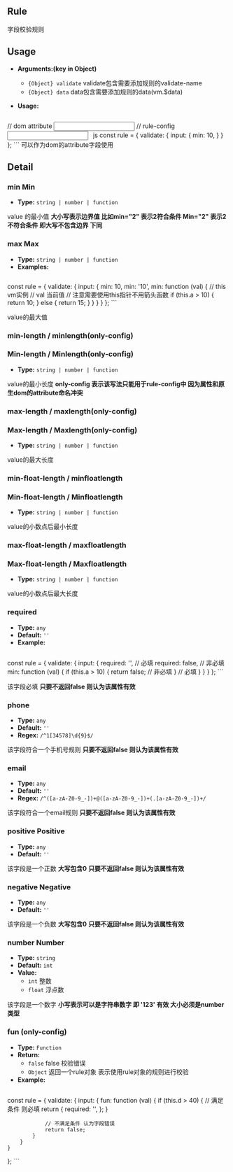## Rule
字段校验规则

## Usage
- **Arguments:(key in Object)**
    - `{Object} validate` validate包含需要添加规则的validate-name
    - `{Object} data` data包含需要添加规则的data(vm.$data)
- **Usage:**

    ```html
// dom attribute
<validate-form>
    <input type="text" min=10 validate-name="input" trigger="blur"/>
</validate-form>
// rule-config
<validate-form :rule="rule">
    <input type="text" validate-name="input" trigger="blur"/>
</validate-form>
    ```
    ```js
const rule = {
    validate: {
        input: {
            min: 10,
        }
    }
};
    ```
可以作为dom的attribute字段使用

## Detail

### min Min

- **Type:** `string | number | function`

value 的最小值
**大小写表示边界值 比如min="2" 表示2符合条件 Min="2" 表示2不符合条件 即大写不包含边界 下同**

### max Max

- **Type:** `string | number | function`
- **Examples:**
    ```js
const rule = {
    validate: {
        input: {
            min: 10,
            min: '10',
            min: function (val) {
                // this vm实例
                // val 当前值
                // 注意需要使用this指针不用箭头函数
                if (this.a > 10) {
                    return 10;
                } else {
                    return 15;
                }
            }
        }
    }
};
    ```

value的最大值

### min-length / minlength(only-config)
### Min-length / Minlength(only-config)

- **Type:** `string | number | function`

value的最小长度
**only-config 表示该写法只能用于rule-config中 因为属性和原生dom的attribute命名冲突**

### max-length / maxlength(only-config)
### Max-length / Maxlength(only-config)

- **Type:** `string | number | function`

value的最大长度

### min-float-length / minfloatlength
### Min-float-length / Minfloatlength

- **Type:** `string | number | function`

value的小数点后最小长度

### max-float-length / maxfloatlength
### Max-float-length / Maxfloatlength

- **Type:** `string | number | function`

value的小数点后最大长度

### required

- **Type:** `any`
- **Default:** `''`
- **Example:**
    ```js
const rule = {
    validate: {
        input: {
            required: '', // 必填
            required: false, // 非必填
            min: function (val) {
                if (this.a > 10) {
                    return false; // 非必填
                }
                // 必填
            }
        }
    }
};
    ```

该字段必填
**只要不返回false 则认为该属性有效**

### phone

- **Type:** `any`
- **Default:** `''`
- **Regex:** `/^1[34578]\d{9}$/`

该字段符合一个手机号规则
**只要不返回false 则认为该属性有效**

### email

- **Type:** `any`
- **Default:** `''`
- **Regex:** `/^([a-zA-Z0-9_-])+@([a-zA-Z0-9_-])+(.[a-zA-Z0-9_-])+/`

该字段符合一个email规则
**只要不返回false 则认为该属性有效**

### positive Positive

- **Type:** `any`
- **Default:** `''`

该字段是一个正数
**大写包含0**
**只要不返回false 则认为该属性有效**

### negative Negative

- **Type:** `any`
- **Default:** `''`

该字段是一个负数
**大写包含0**
**只要不返回false 则认为该属性有效**

### number Number 

- **Type:** `string`
- **Default:** `int`
- **Value:**
    - `int` 整数
    - `float` 浮点数

该字段是一个数字
**小写表示可以是字符串数字 即 '123' 有效 大小必须是number类型**

### fun (only-config)

- **Type:** `Function`
- **Return:**
    - `false` false 校验错误
    - `Object` 返回一个rule对象 表示使用rule对象的规则进行校验
- **Example:**
    ```js
const rule = {
    validate: {
        input: {
            fun: function (val) {
                if (this.d > 40) {
                    // 满足条件 则必填
                    return {
                        required: '',
                    };
                }

                // 不满足条件 认为字段错误
                return false;
            }
        }
    }
};
    ```
